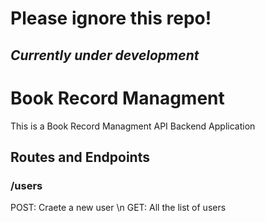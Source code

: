 # Please ignore this repo!
## *Currently under development*

# Book Record Managment  
This is a Book Record Managment API Backend Application  

## Routes and Endpoints


### /users
POST: Craete a new user \n
GET: All the list of users

